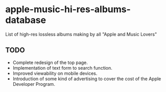 # apple-music-hi-res-albums-database

List of high-res lossless albums making by all "Apple and Music Lovers"

## TODO
- Complete redesign of the top page.
- Implementation of text form to search function.
- Improved viewability on mobile devices.
- Introduction of some kind of advertising to cover the cost of the Apple Developer Program.
